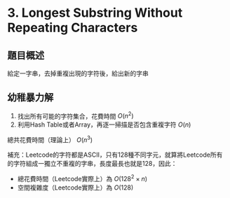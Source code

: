 # 3. Longest Substring Without Repeating Characters

## 題目概述

給定一字串，去掉重複出現的字符後，給出新的字串

## 幼稚暴力解

1. 找出所有可能的字符集合，花費時間 $O(n^2)$
2. 利用Hash Table或者Array，再逐一掃描是否包含重複字符 $O(n)$

總共花費時間（理論上） $O(n^3)$

補充：Leetcode的字符都是ASCII，只有128種不同字元，就算將Leetcode所有的字符組成一獨立不重複的字串，長度最長也就是128，因此：

* 總花費時間（Leetcode實際上）為 $O(128^2 \times n)$
* 空間複雜度（Leetcode實際上）為 $O(128)$


